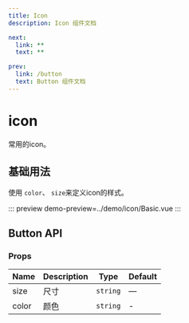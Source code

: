 ```yaml
---
title: Icon
description: Icon 组件文档

next:
  link: **
  text: **

prev:
  link: /button
  text: Button 组件文档
---
```


# icon

常用的icon。

## 基础用法

使用 `color`、 `size`来定义icon的样式。

::: preview
demo-preview=../demo/icon/Basic.vue
:::


## Button API

### Props

| Name              | Description                       | Type                                                             | Default |
| ----------------- | --------------------------------- | ---------------------------------------------------------------- | ------- |
| size              | 尺寸                              | `string`                                                          | —       |
| color             | 颜色                              | `string`                                                          | -     |


